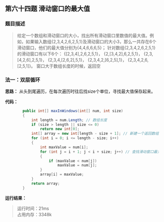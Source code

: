 ## 第六十四题 滑动窗口的最大值

### 题目描述

> 给定一个数组和滑动窗口的大小，找出所有滑动窗口里数值的最大值。例如，如果输入数组{2,3,4,2,6,2,5,1}及滑动窗口的大小3，那么一共存在6个滑动窗口，他们的最大值分别为{4,4,6,6,6,5}； 针对数组{2,3,4,2,6,2,5,1}的滑动窗口有以下6个： {[2,3,4],2,6,2,5,1}， {2,[3,4,2],6,2,5,1}， {2,3,[4,2,6],2,5,1}， {2,3,4,[2,6,2],5,1}， {2,3,4,2,[6,2,5],1}， {2,3,4,2,6,[2,5,1]}。
窗口大于数组长度的时候，返回空

### 法一：双层循环

**思路：** 从头到尾遍历，在每次遍历时往后找size个单位，寻找最大值保存起来。

**代码：**

```C#
        public int[] maxInWindows(int[] num, int size)
        {
            int length = num.Length; // 数组长度
            if (size > length || size <= 0)
                return new int[0];
            int[] array = new int[length - size + 1]; // 新建一个返回数组，长度固定
            for (int i = 0; i <= length - size; i++)
            {
                int maxValue = num[i];
                for (int j = i + 1; j < i + size; j++) // 查找滑动窗口最大值
                {
                    if (maxValue < num[j])
                        maxValue = num[j];
                }
                array[i] = maxValue;
            }
            return array;
        }
```

**运行结果：** 

> 运行时间：21ms   
占用内存：3348k